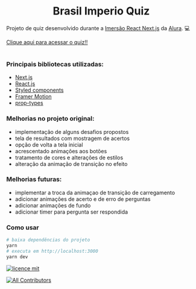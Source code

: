 <div align="center">
<h1>Brasil Imperio Quiz</h1>
</div>

Projeto de quiz desenvolvido durante a [Imersão React Next.js](https://www.alura.com.br/imersao-react-next-js) da [Alura](https://www.alura.com.br). :computer: 


[Clique aqui para acessar o quiz!!](https://brasilimperioquiz-five-kappa.vercel.app/)
<br>
<br>

### Principais bibliotecas utilizadas:

- [Next.js](https://nextjs.org/)
- [React.js](https://pt-br.reactjs.org/)
- [Styled components](https://styled-components.com/)
- [Framer Motion](https://framer.com/motion/)
- [prop-types](https://npmjs.com/package/prop-types)

### Melhorias no projeto original:

- implementação de alguns desafios propostos
- tela de resultados com mostragem de acertos
- opção de volta a tela inicial
- acrescentado animações aos botões
- tratamento de cores e alterações de estilos
- alteração da animação de transição no efeito

### Melhorias futuras:

- implementar a troca da animaçao de transição de carregamento
- adicionar animações de acerto e de erro de perguntas
- adicionar animações de fundo
- adicionar timer para pergunta ser respondida

### Como usar 

```bash
# baixa dependências do projeto
yarn
# executa em http://localhost:3000
yarn dev
```

<!-- markdownlint-restore -->
<!-- prettier-ignore-end -->

<!-- ALL-CONTRIBUTORS-LIST:END -->


[![licence mit](https://img.shields.io/badge/licence-MIT-blue.svg?style=flat-square)](https://github.com/alura-challenges/aluraquiz-base/blob/master/LICENSE)
<!-- ALL-CONTRIBUTORS-BADGE:START - Do not remove or modify this section -->
[![All Contributors](https://img.shields.io/badge/all_contributors-13-orange.svg?style=flat-square)](#contributors)
<!-- ALL-CONTRIBUTORS-BADGE:END --> 

